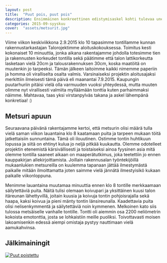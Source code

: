 ```yaml
---
layout: post
title:  "Puut pois, puut pois"
description: Ensimmäinen konkreettinen edistymisaskel kohti tulevaa unelmakotia
categories: 2015-09-syyskuu
cover:  "assets/metsurit.jpg"
---
```


Viime viikon keskiviikkona 2.9.2015 klo 10 tapasimme tontillamme kunnan rakennustarkastajan Talorojektimme aloituskokouksessa. Toimitus kesti kokonaiset 10 minuuttia, jonka aikana rakentajamme johdolla totesimme tien ja rakennusten korkeudet tontilla sekä päätimme että talon lattikorkeutta lasketaan vielä 20cm ja talousrakennuksen 30cm, koska maatöitä on muutenkin jo tarpeeksi. Tämän jälkeen laitoimme kaikki nimemme paperiin ja homma oli viralliselta osalta valmis. Varsinaiseksi projektin aloitusajaksi merkittiin ilmeisesti tämä päivä eli maanantai 7.9.2015. Kaupungin puutarhuriin pitäisi vielä olla varmuuden vuoksi yhteydessä, mutta muuten olimme nyt virallisesti valmiita mylläämään tonttia kuten parhaimmaksi näimme. Mahtavaa, taas yksi virstanpylväs takana ja askel lähempänä konkretiaa! :)

## Metsuri apuun

Seuraavana päivänä rakentajamme kertoi, että metsurin olisi määrä tulla vielä saman viikon lauantaina klo 8 kaatamaan puita ja tarpeen mukaan töitä jatkettaisiin sunnuntaina. Tämä oli ilouutinen. Ostimme tontin huhtikuun lopussa ja siitä on ehtinyt kulua jo neljä pitkää kuukautta. Olemme odotelleet projektin etenemistä kärsivällisesti ja toistaiseksi ainoa fyysinen asia mitä olemme tontilla saaneet aikaan on maaperätutkimus, joka teetettiin jo ennen kauppakirjan allekirjoittamista. Joillain rakennusalan työntekijöillä mukaanlukien metsureilla on kuulemma tapanaan jättää ilmestymästä paikalle mitään ilmoittamatta joten saimme vielä jännätä ilmestyisikö kukaan paikalle viikonloppuna.

Menimme lauantaina muutamaa minuuttia ennen klo 8 tontille merkkaamaan säilytettäviä puita. Näitä tulisi olemaan koivupari ja yksittäinen kuusi talon itäreunan lähettyvillä, joitain kuusia ja koivuja tontin pohjoisrajalla sekä haapa, kaksi koivua ja pieni mänty tontin länsireunalla. Kaadettavia puita olisi nelisenkymmentä ja säilytettäviä noin kymmenen. Melkoinen kato siis tulossa metsäiselle vanhalle tontille. Tontti oli aiemmin osa 2200 neliömetrin kokoista emotonttia, josta se lohkaistiin meille puoliksi. Toivottavasti moisen lakoamisenkin edessä aiempi omistaja pystyy nauttimaan vielä aamukahvinsa.

## Jälkimainingit

<a href="http://vesanieminen.github.io/talorojekti/assets/puut_pois.jpg" data-lightbox="falcon9-large" data-title="Puut poistettu">
  <img src="http://vesanieminen.github.io/talorojekti/assets/puut_pois_small.jpg" title="Puut poistettu">
</a>

